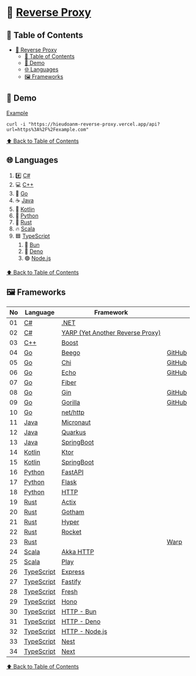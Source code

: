 # 🔀 [Reverse Proxy](https://hieudoanm-reverse-proxy.vercel.app)

## 📑 Table of Contents

- [🔀 Reverse Proxy](#-reverse-proxy)
  - [📑 Table of Contents](#-table-of-contents)
  - [🚀 Demo](#-demo)
  - [🌐 Languages](#-languages)
  - [🖼️ Frameworks](#️-frameworks)

## 🚀 Demo

[Example](https://hieudoanm-reverse-proxy.vercel.app/api?url=https%3A%2F%2Fexample.com)

```shell
curl -i "https://hieudoanm-reverse-proxy.vercel.app/api?url=https%3A%2F%2Fexample.com"
```

[⬆️ Back to Table of Contents](#-table-of-contents)

## 🌐 Languages

1. #️⃣ [C#][csharp]
2. 💻 [C++][cplusplus]
3. 🐹 [Go][go]
4. ☕ [Java][java]
5. 🧵 [Kotlin][kotlin]
6. 🐍 [Python][python]
7. 🦀 [Rust][rust]
8. 🔥 [Scala][scala]
9. 🟦 [TypeScript][typescript]
   1. 🥟 [Bun](https://bun.sh/)
   2. 🦕 [Deno](https://deno.com)
   3. 🟢 [Node.js](https://nodejs.org/en)

[⬆️ Back to Table of Contents](#-table-of-contents)

## 🖼️ Frameworks

| No  | Language                 | Framework                                          |                                             |
| --- | ------------------------ | -------------------------------------------------- | ------------------------------------------- |
| 01  | [C#][csharp]             | [.NET][dotnet]                                     |                                             |
| 02  | [C#][csharp]             | [YARP (Yet Another Reverse Proxy)][yarp]           |                                             |
| 03  | [C++][cplusplus]         | [Boost][boost]                                     |                                             |
| 04  | [Go][go]                 | [Beego](https://beego.vip/)                        | [GitHub](https://github.com/beego/beego)    |
| 05  | [Go][go]                 | [Chi](https://go-chi.io/)                          | [GitHub](https://github.com/go-chi/chi)     |
| 06  | [Go][go]                 | [Echo](https://echo.labstack.com/)                 | [GitHub](https://github.com/labstack/echo)  |
| 07  | [Go][go]                 | [Fiber](https://gofiber.io/)                       |                                             |
| 08  | [Go][go]                 | [Gin](https://gin-gonic.com/)                      | [GitHub](https://github.com/gin-gonic/gin)  |
| 09  | [Go][go]                 | [Gorilla](https://www.gorillatoolkit.org/)         | [GitHub](https://github.com/gorilla/mux)    |
| 10  | [Go][go]                 | [net/http](https://pkg.go.dev/net/http)            |                                             |
| 11  | [Java][java]             | [Micronaut][micronaut]                             |                                             |
| 12  | [Java][java]             | [Quarkus][quarkus]                                 |                                             |
| 13  | [Java][java]             | [SpringBoot][spring-boot]                          |                                             |
| 14  | [Kotlin][kotlin]         | [Ktor](https://ktor.io/)                           |                                             |
| 15  | [Kotlin][kotlin]         | [SpringBoot][spring-boot]                          |                                             |
| 16  | [Python][python]         | [FastAPI](https://fastapi.tiangolo.com/)           |                                             |
| 17  | [Python][python]         | [Flask](https://flask.palletsprojects.com/)        |                                             |
| 18  | [Python][python]         | [HTTP][python-http]                                |                                             |
| 19  | [Rust][rust]             | [Actix](https://actix.rs/)                         |                                             |
| 20  | [Rust][rust]             | [Gotham](https://gotham.rs/)                       |                                             |
| 21  | [Rust][rust]             | [Hyper](https://hyper.rs/)                         |                                             |
| 22  | [Rust][rust]             | [Rocket](https://rocket.rs/)                       |                                             |
| 23  | [Rust][rust]             |                                                    | [Warp](https://github.com/seanmonstar/warp) |
| 24  | [Scala][scala]           | [Akka HTTP][akka-http]                             |                                             |
| 25  | [Scala][scala]           | [Play](https://www.playframework.com/)             |                                             |
| 26  | [TypeScript][typescript] | [Express](https://expressjs.com/)                  |                                             |
| 27  | [TypeScript][typescript] | [Fastify](https://www.fastify.io/)                 |                                             |
| 28  | [TypeScript][typescript] | [Fresh](https://fresh.deno.dev/)                   |                                             |
| 29  | [TypeScript][typescript] | [Hono](https://hono.dev/)                          |                                             |
| 30  | [TypeScript][typescript] | [HTTP - Bun](https://bun.sh/docs/api/http)         |                                             |
| 31  | [TypeScript][typescript] | [HTTP - Deno](https://deno.land/std/http)          |                                             |
| 32  | [TypeScript][typescript] | [HTTP - Node.js](https://nodejs.org/api/http.html) |                                             |
| 33  | [TypeScript][typescript] | [Nest](https://nestjs.com)                         |                                             |
| 34  | [TypeScript][typescript] | [Next](https://nextjs.org)                         |                                             |

[⬆️ Back to Table of Contents](#-table-of-contents)

[akka-http]: https://doc.akka.io/libraries/akka-http/current/index.html
[boost]: https://www.boost.org/doc/libs/release/doc/html/boost_asio.html
[cplusplus]: https://cplusplus.com/
[csharp]: https://dotnet.microsoft.com/en-us/languages/csharp
[dotnet]: https://dotnet.microsoft.com/en-us/
[go]: https://go.dev/
[java]: https://www.java.com/en/
[kotlin]: https://kotlinlang.org/
[micronaut]: https://micronaut.io/
[python]: https://www.python.org/
[python-http]: https://docs.python.org/3/library/http.server.html
[quarkus]: https://quarkus.io/
[rust]: https://www.rust-lang.org/
[scala]: https://www.scala-lang.org/
[spring-boot]: https://spring.io/projects/spring-boot
[typescript]: https://www.typescriptlang.org/
[yarp]: https://dotnet.github.io/yarp/
